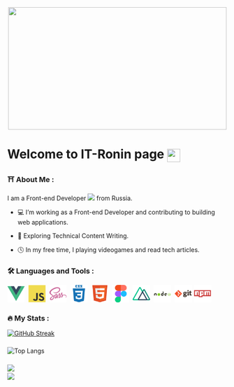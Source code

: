 <div id="header" align="center">
  <img src="https://media.giphy.com/media/nzCDqg3pNqg7K/giphy.gif" height="280px" width="500" align="center"/>
<!--   <img src="https://media.giphy.com/media/BQVIkoKR5f8FW/giphy.gif" height="280px" width="500" align="center"/> -->
</div>
<h1>
  Welcome to IT-Ronin page
  <img src="https://media.giphy.com/media/hvRJCLFzcasrR4ia7z/giphy.gif" height="30px" width="30px"align="center"/>
</h1>

### :shinto_shrine: About Me :
I am a Front-end Developer <img src="https://media.giphy.com/media/WUlplcMpOCEmTGBtBW/giphy.gif" width="30"> from Russia.

- :computer: I’m working as a Front-end Developer and contributing to building web applications.

- :ocean: Exploring Technical Content Writing.

- :clock4: In my free time, I playing videogames and read tech articles.

### :hammer_and_wrench: Languages and Tools :
<div>
  <img src="https://github.com/devicons/devicon/blob/master/icons/vuejs/vuejs-original.svg" title="Vue" alt="Vue" width="40" height="40"/>&nbsp;
  <img src="https://github.com/devicons/devicon/blob/master/icons/javascript/javascript-original.svg" title="JavaScript" alt="JavaScript" width="40" height="40"/>&nbsp;
  <img src="https://github.com/devicons/devicon/blob/master/icons/sass/sass-original.svg" title="SCSS" alt="SCSS" width="40" height="40"/>&nbsp;
  <img src="https://github.com/devicons/devicon/blob/master/icons/css3/css3-plain-wordmark.svg"  title="CSS3" alt="CSS" width="40" height="40"/>&nbsp;
  <img src="https://github.com/devicons/devicon/blob/master/icons/html5/html5-original.svg" title="HTML5" alt="HTML" width="40" height="40"/>&nbsp;
  <img src="https://github.com/devicons/devicon/blob/master/icons/figma/figma-original.svg"  title="Figma" alt="Figma" width="40" height="40"/>&nbsp;
  <img src="https://github.com/devicons/devicon/blob/master/icons/nuxtjs/nuxtjs-original.svg" title="NuxtJs" alt="NuxtJs" width="40" height="40"/>&nbsp;
  <img src="https://github.com/devicons/devicon/blob/master/icons/nodejs/nodejs-original-wordmark.svg" title="NodeJS" alt="NodeJS" width="40" height="40"/>&nbsp;
  <img src="https://github.com/devicons/devicon/blob/master/icons/git/git-original-wordmark.svg" title="Git" **alt="Git" width="40" height="40"/>
  <img src="https://github.com/devicons/devicon/blob/master/icons/npm/npm-original-wordmark.svg" title="Npm" **alt="Npm" width="40" height="40"/>
</div>

### :fire: My Stats :
[![GitHub Streak](http://github-readme-streak-stats.herokuapp.com?user=hateire&theme=dark&background=000000)](https://git.io/streak-stats)
###
![Top Langs](https://github-readme-stats.vercel.app/api?username=Hateire&count_private=true&show_icons=true&theme=dark)
###
<a style="display: block;" href="https://www.codewars.com/users/Hateire"><img src="https://www.codewars.com/users/Hateire/badges/large"/></a>
<img src="https://komarev.com/ghpvc/?username=Hateire&style=for-the-badge&color=blueviolet"/>
